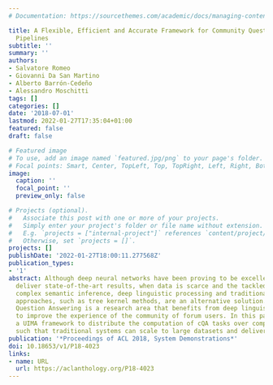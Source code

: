 ```yaml
---
# Documentation: https://sourcethemes.com/academic/docs/managing-content/

title: A Flexible, Efficient and Accurate Framework for Community Question Answering
  Pipelines
subtitle: ''
summary: ''
authors:
- Salvatore Romeo
- Giovanni Da San Martino
- Alberto Barrón-Cedeño
- Alessandro Moschitti
tags: []
categories: []
date: '2018-07-01'
lastmod: 2022-01-27T17:35:04+01:00
featured: false
draft: false

# Featured image
# To use, add an image named `featured.jpg/png` to your page's folder.
# Focal points: Smart, Center, TopLeft, Top, TopRight, Left, Right, BottomLeft, Bottom, BottomRight.
image:
  caption: ''
  focal_point: ''
  preview_only: false

# Projects (optional).
#   Associate this post with one or more of your projects.
#   Simply enter your project's folder or file name without extension.
#   E.g. `projects = ["internal-project"]` references `content/project/deep-learning/index.md`.
#   Otherwise, set `projects = []`.
projects: []
publishDate: '2022-01-27T18:00:11.277568Z'
publication_types:
- '1'
abstract: Although deep neural networks have been proving to be excellent tools to
  deliver state-of-the-art results, when data is scarce and the tackled tasks involve
  complex semantic inference, deep linguistic processing and traditional structure-based
  approaches, such as tree kernel methods, are an alternative solution. Community
  Question Answering is a research area that benefits from deep linguistic analysis
  to improve the experience of the community of forum users. In this paper, we present
  a UIMA framework to distribute the computation of cQA tasks over computer clusters
  such that traditional systems can scale to large datasets and deliver fast processing.
publication: '*Proceedings of ACL 2018, System Demonstrations*'
doi: 10.18653/v1/P18-4023
links:
- name: URL
  url: https://aclanthology.org/P18-4023
---
```


